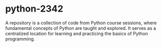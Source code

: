# python-2342
A repository is a collection of code from Python course sessions, where fundamental concepts of Python are taught and explored. It serves as a centralized location for learning and practicing the basics of Python programming.
